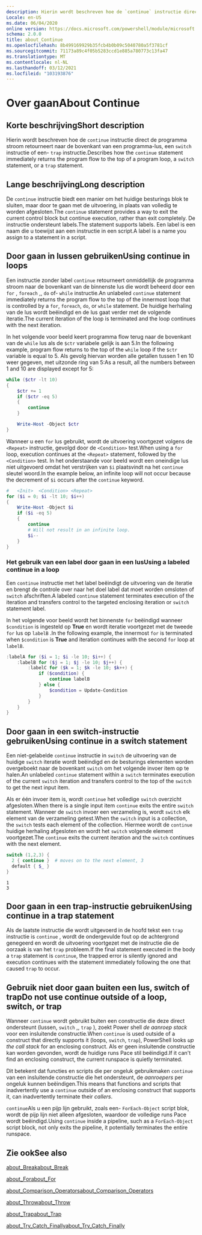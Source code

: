 ```yaml
---
description: Hierin wordt beschreven hoe de `continue` instructie direct de programma stroom retourneert naar de bovenkant van een programma-lus, een `switch` instructie of een- `trap` instructie.
Locale: en-US
ms.date: 06/04/2020
online version: https://docs.microsoft.com/powershell/module/microsoft.powershell.core/about/about_continue?view=powershell-7&WT.mc_id=ps-gethelp
schema: 2.0.0
title: about_Continue
ms.openlocfilehash: 8b499169929b35fcb4b0b09c5040780a5f3781cf
ms.sourcegitcommit: 71173a89c4f05b5283ccd1e885a780773c13fa47
ms.translationtype: MT
ms.contentlocale: nl-NL
ms.lasthandoff: 03/12/2021
ms.locfileid: "103193876"
---
```

# <a name="about-continue"></a><span data-ttu-id="1c562-103">Over gaan</span><span class="sxs-lookup"><span data-stu-id="1c562-103">About Continue</span></span>

## <a name="short-description"></a><span data-ttu-id="1c562-104">Korte beschrijving</span><span class="sxs-lookup"><span data-stu-id="1c562-104">Short description</span></span>

<span data-ttu-id="1c562-105">Hierin wordt beschreven hoe de `continue` instructie direct de programma stroom retourneert naar de bovenkant van een programma-lus, een `switch` instructie of een- `trap` instructie.</span><span class="sxs-lookup"><span data-stu-id="1c562-105">Describes how the `continue` statement immediately returns the program flow to the top of a program loop, a `switch` statement, or a `trap` statement.</span></span>

## <a name="long-description"></a><span data-ttu-id="1c562-106">Lange beschrijving</span><span class="sxs-lookup"><span data-stu-id="1c562-106">Long description</span></span>

<span data-ttu-id="1c562-107">De `continue` instructie biedt een manier om het huidige besturings blok te sluiten, maar door te gaan met de uitvoering, in plaats van volledig te worden afgesloten.</span><span class="sxs-lookup"><span data-stu-id="1c562-107">The `continue` statement provides a way to exit the current control block but continue execution, rather than exit completely.</span></span> <span data-ttu-id="1c562-108">De instructie ondersteunt labels.</span><span class="sxs-lookup"><span data-stu-id="1c562-108">The statement supports labels.</span></span>
<span data-ttu-id="1c562-109">Een label is een naam die u toewijst aan een instructie in een script.</span><span class="sxs-lookup"><span data-stu-id="1c562-109">A label is a name you assign to a statement in a script.</span></span>

## <a name="using-continue-in-loops"></a><span data-ttu-id="1c562-110">Door gaan in lussen gebruiken</span><span class="sxs-lookup"><span data-stu-id="1c562-110">Using continue in loops</span></span>

<span data-ttu-id="1c562-111">Een instructie zonder label `continue` retourneert onmiddellijk de programma stroom naar de bovenkant van de binnenste lus die wordt beheerd door een `for` , `foreach` ,, `do` of- `while` instructie.</span><span class="sxs-lookup"><span data-stu-id="1c562-111">An unlabeled `continue` statement immediately returns the program flow to the top of the innermost loop that is controlled by a `for`, `foreach`, `do`, or `while` statement.</span></span> <span data-ttu-id="1c562-112">De huidige herhaling van de lus wordt beëindigd en de lus gaat verder met de volgende iteratie.</span><span class="sxs-lookup"><span data-stu-id="1c562-112">The current iteration of the loop is terminated and the loop continues with the next iteration.</span></span>

<span data-ttu-id="1c562-113">In het volgende voor beeld keert programma flow terug naar de bovenkant van de `while` lus als de `$ctr` variabele gelijk is aan 5.</span><span class="sxs-lookup"><span data-stu-id="1c562-113">In the following example, program flow returns to the top of the `while` loop if the `$ctr` variable is equal to 5.</span></span> <span data-ttu-id="1c562-114">Als gevolg hiervan worden alle getallen tussen 1 en 10 weer gegeven, met uitzonde ring van 5:</span><span class="sxs-lookup"><span data-stu-id="1c562-114">As a result, all the numbers between 1 and 10 are displayed except for 5:</span></span>

```powershell
while ($ctr -lt 10)
{
    $ctr += 1
    if ($ctr -eq 5)
    {
        continue
    }

    Write-Host -Object $ctr
}
```

<span data-ttu-id="1c562-115">Wanneer u een `for` lus gebruikt, wordt de uitvoering voortgezet volgens de `<Repeat>` instructie, gevolgd door de `<Condition>` test.</span><span class="sxs-lookup"><span data-stu-id="1c562-115">When using a `for` loop, execution continues at the `<Repeat>` statement, followed by the `<Condition>` test.</span></span> <span data-ttu-id="1c562-116">In het onderstaande voor beeld wordt een oneindige lus niet uitgevoerd omdat het verstrijken van `$i` plaatsvindt na het `continue` sleutel woord.</span><span class="sxs-lookup"><span data-stu-id="1c562-116">In the example below, an infinite loop will not occur because the decrement of `$i` occurs after the `continue` keyword.</span></span>

```powershell
#   <Init>  <Condition> <Repeat>
for ($i = 0; $i -lt 10; $i++)
{
    Write-Host -Object $i
    if ($i -eq 5)
    {
        continue
        # Will not result in an infinite loop.
        $i--
    }
}
```

### <a name="using-a-labeled-continue-in-a-loop"></a><span data-ttu-id="1c562-117">Het gebruik van een label door gaan in een lus</span><span class="sxs-lookup"><span data-stu-id="1c562-117">Using a labeled continue in a loop</span></span>

<span data-ttu-id="1c562-118">Een `continue` instructie met het label beëindigt de uitvoering van de iteratie en brengt de controle over naar het doel label dat moet worden omsloten of `switch` afschriften.</span><span class="sxs-lookup"><span data-stu-id="1c562-118">A labeled `continue` statement terminates execution of the iteration and transfers control to the targeted enclosing iteration or `switch` statement label.</span></span>

<span data-ttu-id="1c562-119">In het volgende voor beeld wordt het binnenste `for` beëindigd wanneer `$condition` is ingesteld op **True** en wordt iteratie voortgezet met de tweede `for` lus op `labelB` .</span><span class="sxs-lookup"><span data-stu-id="1c562-119">In the following example, the innermost `for` is terminated when `$condition` is **True** and iteration continues with the second `for` loop at `labelB`.</span></span>

```powershell
:labelA for ($i = 1; $i -le 10; $i++) {
    :labelB for ($j = 1; $j -le 10; $j++) {
        :labelC for ($k = 1; $k -le 10; $k++) {
            if ($condition) {
                continue labelB
            } else {
                $condition = Update-Condition
            }
        }
    }
}
```

## <a name="using-continue-in-a-switch-statement"></a><span data-ttu-id="1c562-120">Door gaan in een switch-instructie gebruiken</span><span class="sxs-lookup"><span data-stu-id="1c562-120">Using continue in a switch statement</span></span>

<span data-ttu-id="1c562-121">Een niet-gelabelde `continue` instructie in `switch` de uitvoering van de huidige `switch` iteratie wordt beëindigd en de besturings elementen worden overgeboekt naar de bovenkant `switch` om het volgende invoer item op te halen.</span><span class="sxs-lookup"><span data-stu-id="1c562-121">An unlabeled `continue` statement within a `switch` terminates execution of the current `switch` iteration and transfers control to the top of the `switch` to get the next input item.</span></span>

<span data-ttu-id="1c562-122">Als er één invoer item is, wordt `continue` het volledige `switch` overzicht afgesloten.</span><span class="sxs-lookup"><span data-stu-id="1c562-122">When there is a single input item `continue` exits the entire `switch` statement.</span></span>
<span data-ttu-id="1c562-123">Wanneer de `switch` invoer een verzameling is, wordt `switch` elk element van de verzameling getest.</span><span class="sxs-lookup"><span data-stu-id="1c562-123">When the `switch` input is a collection, the `switch` tests each element of the collection.</span></span> <span data-ttu-id="1c562-124">Hiermee wordt de `continue` huidige herhaling afgesloten en wordt het `switch` volgende element voortgezet.</span><span class="sxs-lookup"><span data-stu-id="1c562-124">The `continue` exits the current iteration and the `switch` continues with the next element.</span></span>

```powershell
switch (1,2,3) {
  2 { continue }  # moves on to the next element, 3
  default { $_ }
}
```

```Output
1
3
```

## <a name="using-continue-in-a-trap-statement"></a><span data-ttu-id="1c562-125">Door gaan in een trap-instructie gebruiken</span><span class="sxs-lookup"><span data-stu-id="1c562-125">Using continue in a trap statement</span></span>

<span data-ttu-id="1c562-126">Als de laatste instructie die wordt uitgevoerd in de hoofd tekst een `trap` instructie is `continue` , wordt de ondergevulde fout op de achtergrond genegeerd en wordt de uitvoering voortgezet met de instructie die de oorzaak is van het `trap` probleem.</span><span class="sxs-lookup"><span data-stu-id="1c562-126">If the final statement executed in the body a `trap` statement is `continue`, the trapped error is silently ignored and execution continues with the statement immediately following the one that caused `trap` to occur.</span></span>

## <a name="do-not-use-continue-outside-of-a-loop-switch-or-trap"></a><span data-ttu-id="1c562-127">Gebruik niet door gaan buiten een lus, switch of trap</span><span class="sxs-lookup"><span data-stu-id="1c562-127">Do not use continue outside of a loop, switch, or trap</span></span>

<span data-ttu-id="1c562-128">Wanneer `continue` wordt gebruikt buiten een constructie die deze direct ondersteunt (lussen, `switch` ,, `trap` ), zoekt Power shell _de aanroep stack_ voor een insluitende constructie.</span><span class="sxs-lookup"><span data-stu-id="1c562-128">When `continue` is used outside of a construct that directly supports it (loops, `switch`, `trap`), PowerShell looks _up the call stack_ for an enclosing construct.</span></span> <span data-ttu-id="1c562-129">Als er geen insluitende constructie kan worden gevonden, wordt de huidige runs Pace stil beëindigd.</span><span class="sxs-lookup"><span data-stu-id="1c562-129">If it can't find an enclosing construct, the current runspace is quietly terminated.</span></span>

<span data-ttu-id="1c562-130">Dit betekent dat functies en scripts die per ongeluk gebruikmaken `continue` van een insluitende constructie die het ondersteunt, de _aanroepers_ per ongeluk kunnen beëindigen.</span><span class="sxs-lookup"><span data-stu-id="1c562-130">This means that functions and scripts that inadvertently use a `continue` outside of an enclosing construct that supports it, can inadvertently terminate their _callers_.</span></span>

<span data-ttu-id="1c562-131">`continue`Als u een pijp lijn gebruikt, zoals een- `ForEach-Object` script blok, wordt de pijp lijn niet alleen afgesloten, waardoor de volledige runs Pace wordt beëindigd.</span><span class="sxs-lookup"><span data-stu-id="1c562-131">Using `continue` inside a pipeline, such as a `ForEach-Object` script block, not only exits the pipeline, it potentially terminates the entire runspace.</span></span>

## <a name="see-also"></a><span data-ttu-id="1c562-132">Zie ook</span><span class="sxs-lookup"><span data-stu-id="1c562-132">See also</span></span>

[<span data-ttu-id="1c562-133">about_Break</span><span class="sxs-lookup"><span data-stu-id="1c562-133">about_Break</span></span>](about_Break.md)

[<span data-ttu-id="1c562-134">about_For</span><span class="sxs-lookup"><span data-stu-id="1c562-134">about_For</span></span>](about_For.md)

[<span data-ttu-id="1c562-135">about_Comparison_Operators</span><span class="sxs-lookup"><span data-stu-id="1c562-135">about_Comparison_Operators</span></span>](about_Comparison_Operators.md)

[<span data-ttu-id="1c562-136">about_Throw</span><span class="sxs-lookup"><span data-stu-id="1c562-136">about_Throw</span></span>](about_Throw.md)

[<span data-ttu-id="1c562-137">about_Trap</span><span class="sxs-lookup"><span data-stu-id="1c562-137">about_Trap</span></span>](about_Trap.md)

[<span data-ttu-id="1c562-138">about_Try_Catch_Finally</span><span class="sxs-lookup"><span data-stu-id="1c562-138">about_Try_Catch_Finally</span></span>](about_Try_Catch_Finally.md)
